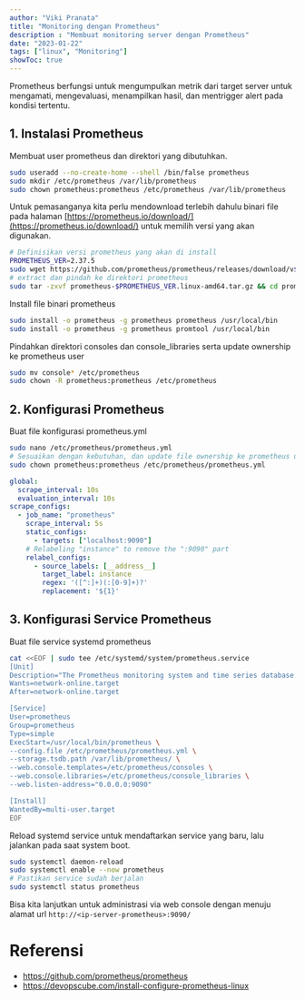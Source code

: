 ```yaml
---
author: "Viki Pranata"
title: "Monitoring dengan Prometheus"
description : "Membuat monitoring server dengan Prometheus"
date: "2023-01-22"
tags: ["linux", "Monitoring"]
showToc: true
---
```

Prometheus berfungsi untuk mengumpulkan metrik dari target server untuk mengamati, mengevaluasi, menampilkan hasil, dan mentrigger alert pada kondisi tertentu.

## 1. Instalasi Prometheus
Membuat user prometheus dan direktori yang dibutuhkan.
```bash
sudo useradd --no-create-home --shell /bin/false prometheus
sudo mkdir /etc/prometheus /var/lib/prometheus
sudo chown prometheus:prometheus /etc/prometheus /var/lib/prometheus
```

Untuk pemasanganya kita perlu mendownload terlebih dahulu binari file pada halaman [https://prometheus.io/download/](https://prometheus.io/download/) untuk memilih versi yang akan digunakan.

```bash
# Definisikan versi prometheus yang akan di install
PROMETHEUS_VER=2.37.5
sudo wget https://github.com/prometheus/prometheus/releases/download/v$PROMETHEUS_VER/prometheus-$PROMETHEUS_VER.linux-amd64.tar.gz
# extract dan pindah ke direktori prometheus
sudo tar -zxvf prometheus-$PROMETHEUS_VER.linux-amd64.tar.gz && cd prometheus-$PROMETHEUS_VER.linux-amd64
```

Install file binari prometheus
```bash
sudo install -o prometheus -g prometheus prometheus /usr/local/bin
sudo install -o prometheus -g prometheus promtool /usr/local/bin
```

Pindahkan direktori consoles dan console_libraries serta update ownership ke prometheus user
```bash
sudo mv console* /etc/prometheus
sudo chown -R prometheus:prometheus /etc/prometheus
```

## 2. Konfigurasi Prometheus
Buat file konfigurasi prometheus.yml
```bash
sudo nano /etc/prometheus/prometheus.yml
# Sesuaikan dengan kebutuhan, dan update file ownership ke prometheus user
sudo chown prometheus:prometheus /etc/prometheus/prometheus.yml
```

```yaml
global:
  scrape_interval: 10s
  evaluation_interval: 10s
scrape_configs:
  - job_name: "prometheus"
    scrape_interval: 5s
    static_configs:
      - targets: ["localhost:9090"]
    # Relabeling "instance" to remove the ":9090" part
    relabel_configs:
      - source_labels: [__address__]
        target_label: instance
        regex: '([^:]+)(:[0-9]+)?'
        replacement: '${1}'
```

## 3. Konfigurasi Service Prometheus
Buat file service systemd prometheus
```bash
cat <<EOF | sudo tee /etc/systemd/system/prometheus.service
[Unit]
Description="The Prometheus monitoring system and time series database."
Wants=network-online.target
After=network-online.target

[Service]
User=prometheus
Group=prometheus
Type=simple
ExecStart=/usr/local/bin/prometheus \
--config.file /etc/prometheus/prometheus.yml \
--storage.tsdb.path /var/lib/prometheus/ \
--web.console.templates=/etc/prometheus/consoles \
--web.console.libraries=/etc/prometheus/console_libraries \
--web.listen-address="0.0.0.0:9090"

[Install]
WantedBy=multi-user.target
EOF
```

Reload systemd service untuk mendaftarkan service yang baru, lalu jalankan pada saat system boot.
```bash
sudo systemctl daemon-reload
sudo systemctl enable --now prometheus
# Pastikan service sudah berjalan
sudo systemctl status prometheus
```

Bisa kita lanjutkan untuk administrasi via web console dengan menuju alamat url `http://<ip-server-prometheus>:9090/`

# Referensi
- https://github.com/prometheus/prometheus
- https://devopscube.com/install-configure-prometheus-linux